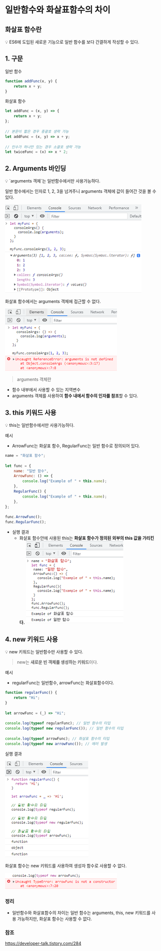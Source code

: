 # 일반함수와 화살표함수의 차이

## 화살표 함수란

<aside>
💡 ES6에 도입된 새로운 기능으로 일반 함수를 보다 간결하게 작성할 수 있다.

</aside>

## 1. 구문

일반 함수

```jsx
function addFunc(x, y) {
    return x + y;
}
```

화살표 함수

```jsx
let addFunc = (x, y) => {
    return x + y;
};

// 본문이 짧은 경우 중괄호 생략 가능
let addFunc = (x, y) => x + y;

// 인수가 하나만 있는 경우 소괄호 생략 가능
let twiceFunc = (x) => x * 2;
```

## 2. Arguments 바인딩

<aside>
💡 `arguments 객체`는 일반함수에서만 사용가능하다.

</aside>

일반 함수에서는 인자로 1, 2, 3을 넘겨주니 arguments 객체에 값이 들어간 것을 볼 수 있다.

![Untitled](../../resources/general-function_arrow-function/image1.png)

화살표 함수에서는 arguments 객체에 접근할 수 없다.

![Untitled](../../resources/general-function_arrow-function/image2.png)

> arguments 객체란

-   함수 내부에서 사용할 수 있는 지역변수
-   arguments 객체를 사용하여 **함수 내에서 함수의 인자를 참조**할 수 있다.

## 3. this 키워드 사용

<aside>
💡 this는 일반함수에서만 사용가능하다.

</aside>

예시

-   ArrowFunc는 화살표 함수, RegularFunc는 일반 함수로 정의되어 있다.

```jsx
name = "화살표 함수";

let func = {
    name: "일반 함수",
    ArrowFunc: () => {
        console.log("Example of " + this.name);
    },
    RegularFunc() {
        console.log("Example of " + this.name);
    },
};

func.ArrowFunc();
func.RegularFunc();
```

-   실행 결과
    -   화살표 함수안에 사용된 this는 **화살표 함수가 정의된 외부의 this 값을 가리킨다.**
        ![Untitled](../../resources/general-function_arrow-function/image3.png)

## 4. new 키워드 사용

<aside>
💡 new 키워드는 일반함수만 사용할 수 있다.

</aside>

> new는 **새로운 빈 객체를 생성하는 키워드**이다.

예시

-   regularFunc는 일반함수, arrowFunc는 화살표함수이다.

```jsx
function regularFunc() {
    return "Hi";
}

let arrowFunc = (_) => "Hi";

console.log(typeof regularFunc); // 일반 함수의 타입
console.log(typeof new regularFunc()); // 일반 함수의 타입

console.log(typeof arrowFunc); // 화살표 함수의 타입
console.log(typeof new arrowFunc()); // 에러 발생
```

실행 결과

![Untitled](../../resources/general-function_arrow-function/image4.png)

화살표 함수는 new 키워드를 사용하여 생성자 함수로 사용할 수 없다.

![Untitled](../../resources/general-function_arrow-function/image5.png)

### 정리

-   일반함수와 화살표함수의 차이는 일반 함수는 arguments, this, new 키워드를 사용 가능하지만, 화살표 함수는 사용할 수 없다.

### 참조

https://developer-talk.tistory.com/284
